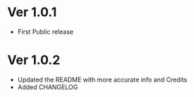 # Ver 1.0.1
 - First Public release

# Ver 1.0.2
 - Updated the README with more accurate info and Credits
 - Added CHANGELOG